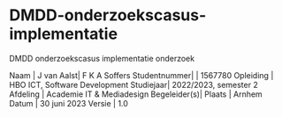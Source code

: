# DMDD-onderzoekscasus-implementatie
DMDD onderzoekscasus implementatie onderzoek

Naam | J van Aalst| F K A Soffers
Studentnummer| | 1567780
Opleiding | HBO ICT, Software Development
Studiejaar|  2022/2023, semester 2
Afdeling | Academie IT & Mediadesign
Begeleider(s)| 
Plaats | Arnhem
Datum | 30 juni 2023
Versie | 1.0
